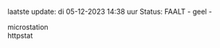 laatste update: 
di 05-12-2023 14:38   uur 
Status: FAALT - geel - 
<div class="service Y">microstation</div><div class="service G">httpstat</div>